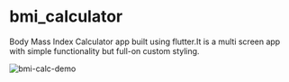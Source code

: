 # bmi_calculator

 Body Mass Index Calculator app built using flutter.It is a multi screen app with simple functionality but full-on custom styling.
 
 ![bmi-calc-demo](https://user-images.githubusercontent.com/49330916/122065907-ed89e280-ce0f-11eb-9101-d0e59cf96f25.gif)

